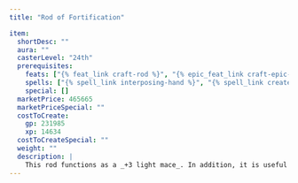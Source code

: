 ```yaml
---
title: "Rod of Fortification"

item:
  shortDesc: ""
  aura: ""
  casterLevel: "24th"
  prerequisites:
    feats: ["{% feat_link craft-rod %}", "{% epic_feat_link craft-epic-rod %}", "{% feat_link craft-magic-arms-and-armor %}"]
    spells: ["{% spell_link interposing-hand %}", "{% spell_link create-food-and-water %}", "{% spell_link major-creation %}", "{% spell_link wall-of-iron %}", "{% spell_link wall-of-stone %}"]
    special: []
  marketPrice: 465665
  marketPriceSpecial: ""
  costToCreate:
    gp: 231985
    xp: 14634
  costToCreateSpecial: ""
  weight: ""
  description: |
    This rod functions as a _+3 light mace_. In addition, it is useful for the construction and defense of fortifications. Whenever the wielder is benefiting from cover, the rod improves that to nine-tenths cover (+10 cover AC bonus and +4 cover Reflex save bonus; failure on the save results in half damage and success results in no damage). Three times per day, the rod can create food and water, as per the cleric spell, for twenty-four people. The rod also has the following powers: _Fortify:_ Four times per day, a stone wall can be created that is 12 inches thick, 10 feet high, and 30 feet long. This wall has a parapet and battlements across the top. (Alternatively, the power can be used to mend a broken existing wall. The gap to be filled can be no more than 300 square feet in area.) In addition, once per day, a great door of iron can be created that is set into one of the newly created walls. This door, 4 inches thick, may be a double door, a drawbridge, or a portcullis, as chosen by the wielder. _Siege Engine:_ One heavy catapult, two light catapults, or three ballistae may be generated with each use of this power. The power can be used four times per day. Ammunition for 20 shots is included with each weapon created.
---
```

